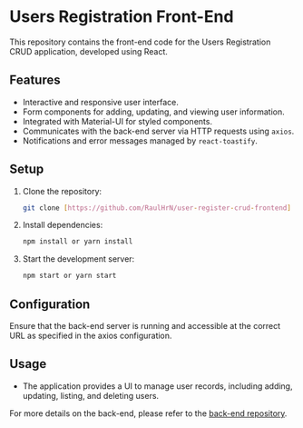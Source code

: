 
# Users Registration Front-End

This repository contains the front-end code for the Users Registration CRUD application, developed using React.

## Features

- Interactive and responsive user interface.
- Form components for adding, updating, and viewing user information.
- Integrated with Material-UI for styled components.
- Communicates with the back-end server via HTTP requests using `axios`.
- Notifications and error messages managed by `react-toastify`.

## Setup

1. Clone the repository:
   ```bash
   git clone [https://github.com/RaulHrN/user-register-crud-frontend]

2. Install dependencies:
   ```bash
   npm install or yarn install

3. Start the development server:
   ```bash
   npm start or yarn start

## Configuration
Ensure that the back-end server is running and accessible at the correct URL as specified in the axios configuration.

## Usage
 - The application provides a UI to manage user records, including adding, updating, listing, and deleting users.

 For more details on the back-end, please refer to the [back-end repository](https://github.com/RaulHrN/user-register-crud-backend).
